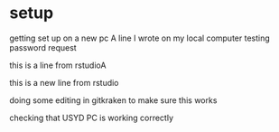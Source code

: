 # setup

getting set up on a new pc
A line I wrote on my local computer
testing password request

this is a line from rstudioA

this is a new line from rstudio

doing some editing in gitkraken to make sure this works

checking that USYD PC is working correctly
